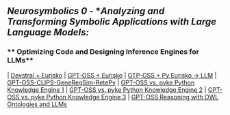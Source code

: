 ## ***Neurosymbolics 0 -*** **Analyzing and Transforming Symbolic Applications with Large Language Models:*
### ** Optimizing Code and Designing Inference Engines for LLMs**

| [Devstral + Eurisko](https://github.com/rtrelease/Jetson-Symbolics-Neuromorphics/blob/main/Devstral-Eurisko-LLMsession.md) 
| [GPT-OSS + Eurisko](https://github.com/rtrelease/Jetson-Symbolics-Neuromorphics/blob/main/GPT-OSS-EuriskoPy.md)
| [GTP-OSS + Py Eurisko -> LLM](https://github.com/rtrelease/Jetson-Symbolics-Neuromorphics/blob/main/GPT-OSS-PyEurisko—LLM-1-5.md)
| [GPT-OSS-CLIPS-GeneRegSim-RetePy](https://github.com/rtrelease/Jetson-Symbolics-Neuromorphics/blob/main/chat-%F0%9F%A7%AC%20Gene%20Transcription%20Rules%208.md)
| [GPT-OSS vs. pyke Python Knowledge Engine 1](https://github.com/rtrelease/Jetson-Symbolics-Neuromorphics/blob/main/chat-PykeRule%20Engine.md)
| [GPT-OSS vs. pyke Python Knowledge Engine 2](https://github.com/rtrelease/Jetson-Symbolics-Neuromorphics/blob/main/GPT-OSS-pyke-chat--1%206.md)
| [GPT-OSS vs. pyke Python Knowledge Engine 3](https://github.com/rtrelease/Jetson-Symbolics-Neuromorphics/blob/main/chat-%20Pyke%E2%80%91GPT-Integration.md)
| [GPT-OSS Reasoning with OWL Ontologies and LLMs](https://github.com/rtrelease/Jetson-Symbolics-Neuromorphics/blob/main/chat-OWL-Reasoning%20with%20GPT%F0%9F%A4%96.md)
